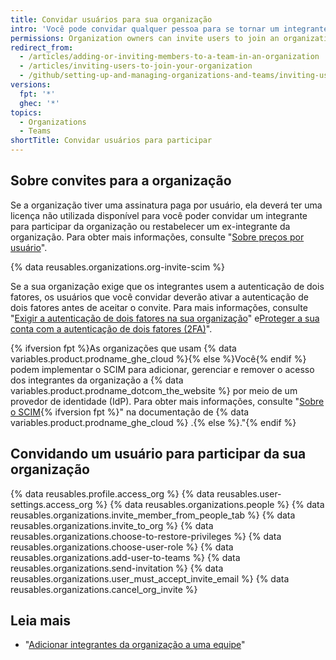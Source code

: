 ```yaml
---
title: Convidar usuários para sua organização
intro: 'Você pode convidar qualquer pessoa para se tornar um integrante da sua organização usando o nome de usuário ou endereço de e-mail deles para {% data variables.product.product_location %}.'
permissions: Organization owners can invite users to join an organization.
redirect_from:
  - /articles/adding-or-inviting-members-to-a-team-in-an-organization
  - /articles/inviting-users-to-join-your-organization
  - /github/setting-up-and-managing-organizations-and-teams/inviting-users-to-join-your-organization
versions:
  fpt: '*'
  ghec: '*'
topics:
  - Organizations
  - Teams
shortTitle: Convidar usuários para participar
---
```


## Sobre convites para a organização

Se a organização tiver uma assinatura paga por usuário, ela deverá ter uma licença não utilizada disponível para você poder convidar um integrante para participar da organização ou restabelecer um ex-integrante da organização. Para obter mais informações, consulte "[Sobre preços por usuário](/articles/about-per-user-pricing)".

{% data reusables.organizations.org-invite-scim %}

Se a sua organização exige que os integrantes usem a autenticação de dois fatores, os usuários que você convidar deverão ativar a autenticação de dois fatores antes de aceitar o convite. Para mais informações, consulte "[Exigir a autenticação de dois fatores na sua organização](/organizations/keeping-your-organization-secure/requiring-two-factor-authentication-in-your-organization)" e[Proteger a sua conta com a autenticação de dois fatores (2FA)](/github/authenticating-to-github/securing-your-account-with-two-factor-authentication-2fa)".

{% ifversion fpt %}As organizações que usam {% data variables.product.prodname_ghe_cloud %}{% else %}Você{% endif %} podem implementar o SCIM para adicionar, gerenciar e remover o acesso dos integrantes da organização a {% data variables.product.prodname_dotcom_the_website %} por meio de um provedor de identidade (IdP). Para obter mais informações, consulte "[Sobre o SCIM](/enterprise-cloud@latest/organizations/managing-saml-single-sign-on-for-your-organization/about-scim){% ifversion fpt %}" na documentação de {% data variables.product.prodname_ghe_cloud %} .{% else %}."{% endif %}

## Convidando um usuário para participar da sua organização

{% data reusables.profile.access_org %}
{% data reusables.user-settings.access_org %}
{% data reusables.organizations.people %}
{% data reusables.organizations.invite_member_from_people_tab %}
{% data reusables.organizations.invite_to_org %}
{% data reusables.organizations.choose-to-restore-privileges %}
{% data reusables.organizations.choose-user-role %}
{% data reusables.organizations.add-user-to-teams %}
{% data reusables.organizations.send-invitation %}
{% data reusables.organizations.user_must_accept_invite_email %} {% data reusables.organizations.cancel_org_invite %}

## Leia mais
- "[Adicionar integrantes da organização a uma equipe](/articles/adding-organization-members-to-a-team)"
